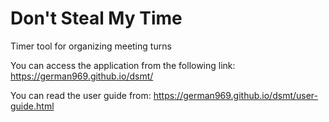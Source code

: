 # Don't Steal My Time
Timer tool for organizing meeting turns

You can access the application from the following link: https://german969.github.io/dsmt/

You can read the user guide from: https://german969.github.io/dsmt/user-guide.html

